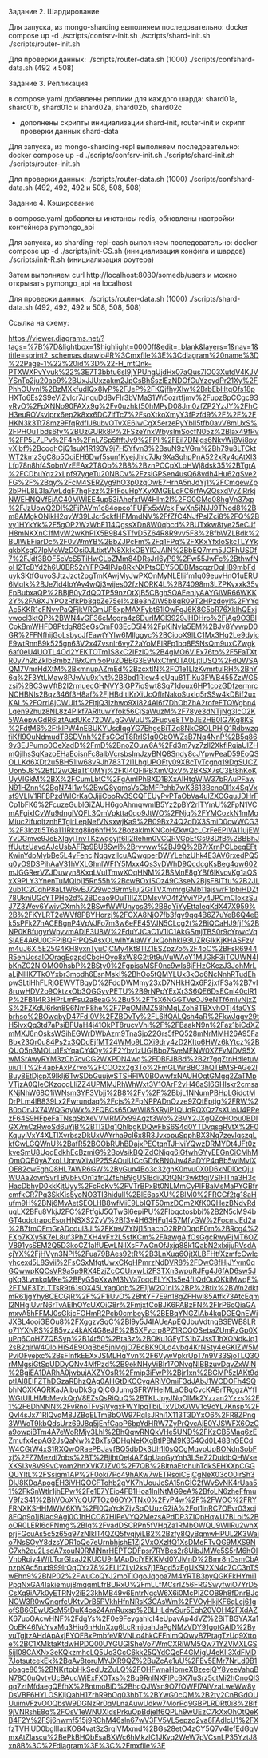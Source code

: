 Задание 2. Шардирование

Для запуска, из mongo-sharding выполняем последовательно:
 docker compose up -d
 ./scripts/confsrv-init.sh 
    ./scripts/shard-init.sh 
        ./scripts/router-init.sh 

Для проверки данных:
./scripts/router-data.sh (1000)
./scripts/confshard-data.sh (492 и 508)
    
Задание 3. Репликация

в compose.yaml добавлены реплики для каждого шарда: shard01a, shard01b, shard01c и shard02a, shard02b, shard02c
+ дополнены скрипты инициализации shard-init, router-init и скрипт проверки данных shard-data

Для запуска, из mongo-sharding-repl выполняем последовательно:
 docker compose up -d
 ./scripts/confsrv-init.sh 
    ./scripts/shard-init.sh 
        ./scripts/router-init.sh 

Для проверки данных:
./scripts/router-data.sh (1000)
./scripts/confshard-data.sh (492, 492, 492 и 508, 508, 508)
    
Задание 4. Кэширование

в compose.yaml добавлены инстансы redis, обновлены настройки контейнера pymongo_api

Для запуска, из sharding-repl-cash выполняем последовательно:
 docker compose up -d
 ./scripts/init-CS.sh (инициализация конфига и шардов)
    ./scripts/init-R.sh (инициализация роутера)

Затем выполняем curl http://localhost:8080/somedb/users и можно открывать pymongo_api на localhost

Для проверки данных:
./scripts/router-data.sh (1000)
./scripts/shard-data.sh (492, 492, 492 и 508, 508, 508)


Ссылка на схему:

https://viewer.diagrams.net/?tags=%7B%7D&lightbox=1&highlight=0000ff&edit=_blank&layers=1&nav=1&title=sprint2_schemas.drawio#R%3Cmxfile%3E%3Cdiagram%20name%3D%22Page-1%22%20id%3D%22-H_mtQnk-PTXWXPvYvuk%22%3E7T3bbtu6sl9jYPUhgUjdHx07aQus7lO03XutdV4KJVYSnTp2ju20ab9%2BUxJJUxzakm2JpCsBhSszlEzNDOfGuYzcydPr21Xy%2FPhhOUvnI%2BzMXkfudIQx8lyP%2FJeP%2FKQjfhyXIw%2BrbEbHtgOfs18pHXTo6Es2S9eViZvlcr7JnquDd8vFIr3bVMaS1Wr5ozrtfjmv%2Fupz8pCCgc93yRyO%2FpXNNo90FAXx9g%2Fv0uzhkf50hMPyD08Jm0zfZP2YzJY%2FhCH3euROVsvlprx6ep2k8xx6DC7lfTc7%2FsoXtkoXmyY3fPzfd9%2F%2F%2FHKN3k3Tt78mz9FfqRdfIJ8ubvOTvXE6IwCgX5erzePyYblI5tfb0avV8mUxS%2FPHOuTbds6fy%2BUzGURk8P%2FSzeYnxWbyslmSocfN05z%2Blax49fPv%2FP5L7LPv%2F4h%2FnL7Sp5ffftJv9%2FPlj%2FEiI7DNlgs6NkvWj8Vi8pvvXlbf%2BcoghCjQ1suX1R193V9j7H5Yfvn3%2BsuN9zVGm%2Bh79u8LTCktWT2kmz3gC8p5OciEH6Dwf5sun1KyejJhlc7Jkr9XaSqhpPnA522xRy4oAtXI3Lfq78n8hf4SobnVzEEAx2T8Ob%2B8%2BznPCCpXLoHWj8dsk35%2BTgrA%2FCDbuYqz2xLpf97ygeTu20NBCv%2FzsiGPSen4usQ68vdh4Hu62qSve2FG%2F%2Bqy%2FcM4SERZyg9hO3p0zqOwE7HrnA5nJdYj1%2FCmqewZp2bPHL8L3Ia7wLdqF7hgFzz%2FfFouHpYXyXMGELdFC6rfAy2QsxdVyZlRrkjNWEHNQVfEjAC40MWIEE4up53iAhefxfW4HIm2I%2FG0GMd08hgVn37xp%2FJzUowQ2Dl%2FjPAVm1c84opco1FUjFx5xWckjFwXn5jNJJ9TNod8%2Bm8AMgkONjkH2qyW39LJcr5ckfHFMmdNV%2FfZfC4NJfPsIZci8%2FQ%2Bvy1HYkYk%2F5gOP2WzWbF114QgssXDn8W0qbcd%2BUTxkw8tye25eCJfH8mNKXnC1fMyW2wKhPlX5B9B4STfvD5Z64R8R9vv5F8%2BfbWZLBdk%2BUlWEFiarDc%2F0vWmYB%2BbZJPcFm%2Fq1FPq%2FXKxYfxIoSkcTLYYkqkbKsg07IpMoWzDOsi0JLtixtVN8XklkOBYIOJAIN%2BbEQ7mm5JOFhUSDf7%2FJdf3BOF5cVcS5TiHwCLbZMm84DRsJrl6yP9%2Fw55JwFc%2BthwfNoH2TcBYd2h6U0BR52rYFPG4IPJp8RkNXPtsCBY5ODBMscgzrDqHB9mbFduykSKtfGuvoSJtzJzct2pgTmKAwjMyJwPXOnMyNLEljifm1q09euvHnO1uERU6MqIk%2BJe7id4loYAv4wQj3wijes02fzNORK4L%2B74098m3LZPKvxxk35vEpBubxaQP%2BBjB0yZdQQTP59nzOtXjB5CBghSOAEenIyAAYGIWR66WKK2Y%2FA8XJYPOzRfkPb8qbZe75eI%2Be3hZlW5b8qR09T2HPzdoyl%2FYYdAc5KKR1cFNvvPaQFjkVRGmUP5xpMAXFybt61IOwFgJ6K8G5bR76XkIhQExjvwocl3ktQP%2BWN4vGF36cMcgra4z6DurIMCI3929JHDHro%2FjAg9O3BICokBmWHFD8PtdgR8SeGsCmF03EcD5l4%2FpKiNvla5EM%2BJv8YvwpD0GR%2FFNfhijGoLsbycJfEawtYYIw6Mllggyc%2BCiooX9lLC1Mx3Hq2Le9dyjcE9wtRnnB9k525gn63V2x4Zvsnlr6vyZ2aYoMEIRFp1bq8ESNsQm9uxCZwgk6af0eU4UOTL4Od2YEKTOTm1S8kC2IFzlQ%2B4gMO6ViEx76to%2F5FaTXtR0y7h2bZkIbBmbz7l9xQmi5oPu2DBBG3E9MxCfm0TA0LjtlUSQ%2FdQWSAQM7VmrHdXtM%2BxmnupAZmEd%2BzcxtIN%2FO1e1LlzKvmrtuIRH%2BhY6q%2F3YtLMaw8PJwVu9x1vt%2B8bd1Riew4jeUgu81TiKu3FWB455ZzWG5zsi%2BC3wVftB2I2rmuecGHNVY3jGP7iq9wt8Sq71doux6HP1cozGDfzermrcNCHBNls2Bqz346f3H8af%2FjHBdItIKrXiUcQflrNakoSuxIq5rSSw4kDBif2uxKAL%2FQrrlAjCWUIf%2FltjQ3Izhwo9Xi824Al6f7DhObZhA2rofeFTQWgbn4Lqen92huz8NL8z4Plkf7ARItuwYfok56CjSaWuzM%2F78ye3dNTjNg3lcO2K5WAepwGdR6IztAudUKc72DWLgGvWuU%2Fuqve8TVbJE2HB0IG7Kg8KS%2FdtM6%2FtkIPW4nEBUKYUsdIqgYG7EhgeBiTZq8NkC8OLPHjQ1RdbwzqfiKfI9OuNdmudT8SDVnh%2FsGGdT8RrIS1q0GbOWZsB7Nq4NnP%2B5q869v3EJPump0OeXadD%2FmD%2BnoZOuw6A%2Fd3m7yz7zll2XkflRqiaUlZHmQjlhsSqKazoEHaEoisnFc8albVcrsbsImJzyBNQ8Sndy8cJYpwPeaD59EoQSOLLKd6XDt2u5BH51lw68vRJh783T2l1LhgUPOFty09XBcTyTcgnq19DgSUCZUon5J8%2BfD2wQBaTt10MYj%2FKl4QFlPBXmVQxV%2BKSX7sC3Et8hKoKUyVIGkM%2BX%2FCumLbtC%2FgAmlPhBXD1BXxAIHtgWiW37bRAuPFawN91HZnn%2BgN74I1w%2BwQ8yqmsVsCbMFPchb7wK3613Bcno0l1x4SqVxsf9VLlV1RFBPzdWlCrKaOJjjjCboRv3SCQFEUyPvPTaObVa4ulZXCGquJDHrFCp1bFK6%2FcuzeGublGiZAUH6goAhmqwmlB5Yz2pBY2rITYmU%2FpN1VCmAFgixICvWu9dngiVQFL3QmVpktta0qo9JtWO%2FNjq%2FYMCozkN1mMoMiuc2IfuqltznhFTgirLepNefVNsxwjKa9%2B09Bx24Q2dDX3SmiD0owWCG3%2F3Iozti5T6a111Rkxq8iiq6hfH%2BozakImKNCoHZkwQcLCrFeEPIVA11ujEWYvDGmve9JeEXIgyjTnvTKzwqoyjf6lI2Rehm0VCQRVGpEfGs98DfB%2BBBhJffUutzUavdAJcUsbAFRp9BU8Swl%2Bryvww%2BJ9Q%2B7rXrnPCLbegEFtKwinYdpMybBe5L4yFencjNqgvzllcuAQwgperDWYLehzUhk4E3AV6rxedPQ5q0yO9DSPjhAaV31hVXLGhnlWFfY5Mxx4Qs3vDWhD9QcdcgKsBeg4qw602mJGGRerVZJDuwyn8KxqLVuITmwXOqHNM%2BSMnE8gYBf6lKvovKg1aQSxX9PLY3YnenTuMQlbj15Rn55h%2BcwBOxISOz49C3seN2BjsF8ITfu%2B2JL2ub1C2CqhP8aLfW6vEJ729wcd9rm9Iuj2GrTVXmmrgGMb11ajswrF1pbiHDZt78UkniUGcYTPHp2d%2BDcao9OuTIlIZXDMsvVO4f2YviYPy4JPCmCloxzSuJ7Z3Wev6YwivCXmh%2BSwfWWUnyps3%2B8qYiYyEttaIeqKdX47X959%2B%2FKYLRT2eWVf8PBYHorzj%2FCXA8NjO7fb3fgy9qq4B6Z7uYeB6Q4eBk5sPFk27nACEBgnP4VpVJFo7m3w6eFE45VJN5CLcg2t%2BiQCaHJ9fjf%2BNP0KBfugyrWpyvmADiE3U8W%2FduYJCaC1V1IC1AkGSmjTBS0r9cYpwcVqSlAE4A6U0CFPiBQFrPQSAsxOLwlhYAlaWYJxQohhkI93UZRGIkKjKHASFzVm4uJ6XI5E25G4KH8yxnTyuCjCMy4Kt8TlZ1ESZpz7o%2F4oC%2BFsR6944R5ehUcsaIOOragEqzpdCbcHOyo8xW8G2t9t9uVuWAoY1MJGkF3iTCUWN4IbKnZC2NlOMO0hsbP%2BSty0%2FgpissMSF0nc9wIs8jFHzGKczJ3JohMrLaLjNlllK7TkOYxbr3modh6EsnMskI%2BhOo5tQMYLUx3kOq6NcNnhRTudEhpwSLtiHhFLRjGEWVTBqyD%2FdqDWMmy23xD7NHkHQx6F2jxfFSa%2B7vI8ruwHDV2o9OktzxOb3QGGyvPETU%2B9rNPpYExXr3S6QE6DsECni40clR1P%2FB1I4R3HPrLmFsu2a8eaG%2Bu5%2FTsX6NGGTVeOJ9eNTf6mIvNjxZS%2FZKdU6rkn896NmF8he%2F7PqOMiMZ58hMqLZoh8TBXvhOTj4fa0YSbrhso%2BOwqbyD47FdI0V%2FZBDvTy%2FL6lfQALQsh4aR%2FkwJqgv29tH5lvxQq3td7aPsiBFUaH4j41OkPT8rucvVhi%2F%2FBaakN9n%2Faz1biCdXZmMXJ6nOsksWSihEGWrDWbAzm9TnaSjp22Grs5fPQ528mNrMMH26A95FaBbx23Qr0u84Ps2x3QDdEjfMT24WMo9LOXi9dry4zD2KIto6HWz6kYtcz%2BQUO5n3MOLu1EsYqaCY4Oy%2F2Ybv1zUGjBbo7SveMFNW0XZFvMDV95XwMSrAwyRYM3zCb7cvCG2WXPDN4wq%2FDBFJBBd%2B2r7gqZtnHdletuVuiu1lT%2F4apFAxPZrvo%2FCOOzx2g3To%2FmGLWrBBC3hQTBMSFAGe2IBuy8EtDjcpX9IkIj6TwSDbGuujwSTSHFlW0BOwwfxNAUHOqtGMgq2ZaTMpVTjzA0QIeCKzqcgLIiZZ4UPMMJRhWhWxt3V1OArF2vH46aSl6GHlskr2cmsaKNjNhW68O1iWNsm3YF3Vbjj%2B8%2Fv%2F%2BbjL1NNumPBHpLGidctMDrPLm4lB839Lx2Fwrundaq%2Fcjs%2FpNPPADnOzze9ZQtEptjg%2FRW%2B0oOnJX74WQGqyWx%2FQBCs65OwWl85XRyiP1QUqRQXQz7sXUolJ4PPezF64S9HFpeFaTNsqSbXeVVMRM7x99Aqzt3Wo%2BVY2JXgQZoHOou0BDIGX7mCzRwoSd6uYjB%2BTI3Dq1QhlbgKDQwFbS6S4d0YTDvqsgRVtX%2F0KquylVxY4XLTlXvrbszDkUxVAYrha9cI6x8R3JvxopuSpphBX3Nq7zevIqszqLkfCwLGQWnU%2BafR52BGObRUhBDajxPECtqnTJHviYQwzDRMYDt4JFt0zkveSmU8UgqEdkhEcBzmiG%2BoVsikBQlZdCNigg6lGfwhGYyEEGnCiCMhMOmOQE0yAZxoLUprwXiwIP25SAOuiUCcGDfkBN0Jw48aDYP4qBb5wlMvIXOE82cwEghQ8HL7AWR6GW%2ByGun4Bo3c32gnK0nvu0X0D6xNDl0cQjuWUAa2ovnSvrTBVbFvOn1zfrQZfEhB9gUSlBdiQQtQNr3wktfgjVSlFlTna3H3cHacDbhyD0kkKjtUyy%2FcRcKv%2FVTrBPxBt0NLMmCyPlFBaMsMaPYGBfrcmfkCR7Pq3SkKis5yoNO3TI3hidulI%2BlE6asXU%2BlM0%2FRCCf2tg18aHufm9H%2BNj6MvAetSEOLHB8wfMiE9LbIQT50mzDCm2XfK0QHezBNdvRduqLX2BFu8VkjJ2FC%2FtfgiJ5QTwSl6epiPU%2FIbqctosbbi%2B2N5cM94bGT4odctrapcEsorHNSXS2ZyV%2Bf3v4H63HFu1457MfyGW%2FocmJEd2a%2B7fmOFmGrADcdul3JI%2FKteV7YNj15nacnO2RP0DqdF0m%2BRcg4%2FXp7KXy5K7eL8uf3PhZXH4vFx2L5sfKCm%2FAawgAjfOsGgcRwyPjMT6OZV891ysSEM2Q5D3koCZ1alfUEwLNilXsF7wGnOfJxjq88k1QabN2xIxijuRVsdAcjYX%2FjHVyn3NPl%2Fua79BAes92tR%2B3LnXuq6OjtXLBFHtfXzmfcCwlcyhcexd5L8Svii%2FsCSxMfgtUwxCKgHPmrzNdDVR8%2FDwC8fHjJYvm0qGQwwpKQCsVR9a5p9RX4EzjZcCCUrxwLi2F3TXn3wpuRJFg4J6fAD6sw5JgKq3LvmkqMKe%2BFyG5pXxwM3NVa7oqcELYK1s5e4flIQdOuQKkiMwqF%2FTMF3TzLTTsR9t61sOX45LYag0qb%2F1jW2Q1nl%2BP%2Btix%2BWn2dktmR61jgYhy8CECGjR%2F%2F1iUvO%2BhtYF7E9n18gZFHwi85Atfk73AtcEqml2NHgIUvrN6rTvAEIhOYcUXOiG8r%2FmjxfCoBJK6PABzFN%2FIrP6oQiaGAmxvA5hFFMJ0sGkjcFOHmR2Pcb0cmbeyB%2BEBqYNGZlAb4kqDGEQnEWiJXBL4ooiGBOu8%2FXggzvSqC%2BI9y5J4IAUeApEQJbuVdtnqBSEWB8LRo71YXNRS%2B5vzz4kAK4G8eJE%2B5XFvcrp8PZ1RCQOSebaZUmRzGp0XuPq6CoHZ7QBSyp%2B14r50%2Bta3z%2BOKu1GFyTS1bZJssT1hXONdkJq12sB2qlrW4QIoiHiS4E9OqBbe5jnMgjO7BcBK9DLq4vbq4KrNSty4eGKlZW5MPviOFyejxc%2BsFInfkEEXxJSMLHqYvn%2F6VywVpkrUpT7n9V33SjoTLQ3OrMMgsiGtSpUDDyQNv4MfPzd%2B9ekNHyViBIr17ONvqNIBBzuvDqvZxWiN%2BgiEA1DARhA0jwbujAXZYOsR%2Fmip3iFwP%2Bjr1xn%2BGMP5zIAKt9dptIAI8EIFZThDGzaRBhzQAg0AHGtDKCCygARjVOmiF3dJAbJ1WCDOFh4SQbhNCXKAQRKaJAIbuDkSglQjCGJumgSFRWHeiMLaOBqCvcKABrTRggzAYfIWGtUILHMbMeykQgV8EZsQsRiQuQ%2BTKLJpyJNqOlMk2Yzzan2Yzzs%2F1%2F6DhNNN%2FvRnoTFvSjVyqxFWYIpqTbiLTxVDxQWV1c9oYL7Knsp%2FQvl4sJx71RlQvqM8JZBqELTmBbOW97RqIsJRhi1X113T3DYxO6%2FR8ZPnq3WWoT9kbQdsUrz69J8q5jEnfCapP6bpYdHRW7ZyPrQvcAjE0YJSWFX6OzCa9owpiBTm4A7eWoRMjy3LhI%2BhQqwRNQkVHe5UND%2FKzCB5Maq6zEZmufx4epAG2JsQaNw%2BxTsGDHqNeKXgBtlPBM9K354Qd0L483hGECdW4CGtW4xS1RXQwORaePBJavfBQ5dbDk3Uh1I0sQCgMqvpUpBONdnSobFxj%2FZ7Mezdi7obs%2BT%2BjjhtOej4AZ4gUaoGyYnh3LSeZ2DuldbQHWkeXKSl3y8V99vCyom2hnXVK7JZV0%2F7QB%2BltnaEtchuhTdkSEHXXpCGGQUYltL%2FSsigm1AP%2F0oki7Po49hAKw7wETRsoiCEjCgNeX03cO0irSh3DIJ8KDqApogEH3iVHQOCFTohb2gYK7hUouJcSA15nGIC2fWvSvNK4rUaa51%2FkSnWtlr1jhEPw%2Fe1E7YEio4FB1Hoa1InINtMG9eA%2BfoLN6zheFfmuV9fzS41%2BhVOoXYcQU7TOz06OYXTNx0%2FvP4w%2F%2FWOC%2FRYFRNXKSHHMWM6KW%2FI0QaYcKZiySqOUuzG2iA%2Fot1inRC7OEvr03xoj8FQq9o1jBIad9Agj0C1hHCO87HIPeVYQ2MezsAPdDP3ZIQpHqwU7BLol%2BoOR0LERI6dFNmg%2BIq%2FvadDSCRPn5fVHqZa1RMbOWQU9WIlRu2whXprjFGcuAs5c5z65q97zNlklT4QZQ5fvqjyiLB2%2Bzfy8QyBqmwHPUL2K3Waio7NsSOyY8dzsYDR1oQe7eUrnbhjshE1Zj2VxOXzlfQ1XsDMeFTvQG9MXS9NG7xh2eu2LsdA7xouN9RMjNnrHEPTGDFpsr7RYBes2r8UibJMWe5S5rM6hOlVnbRpiy4WfLTorGlxaJ2KUCU9rMApDciYEKKMd0YJMnD%2Bmr8nDsmCbAnzpKAc5rud999lrOqOYz78%2FLlfZLyI2ks7j1FAgd5zEgUKSI2XN4c7CC3nTSwEhn9%2BNP02%2FwuCoQYJ2moTiOgoJqopa7M4YRTB3pyQGKFkHYmi1PpqNxGA4Iakiemuj8mqqmLfrBURxU%2FmLLfMCsrIZ56FRGSwyfwiO7YrD5CsXq9iA7k0yETRNy2iB23khMB49v6EntrNgcW6X6i0McPIZCOB9h8fDnrBJcNOW3R0wQnqrfcUKtvDrB5PVkhHfnNRsK3CAsWm%2FVOyHkjKF6qLcj61gofSB6GEwUScM5tDuK4os24AmRuxsp%2BLHLdwSur5Eqh20VOH42FXdAZK67uoOAcwHNF%2FdgYs%2F0e9FeygahlcI4eUpavAp4dVZ%2BiTBGYAXa1OoEK46lVcYvxMq3Hiq6nHdnXxg6LcRmjoahJaPgNMzVDY91gotGAlD%2ByvuTgjtzAHdApAxjEYOFBxPmbfeVRVNLo4hkCFFnimQQwyB7PtagTzUq9Xttoe%2BC1XMktaKtdwHPDQ00UYGUGlSheVo7WmCXRiWM5Qw71YZVMXLGS5ijl08CAXNx3eKQkzmhcLQ5Uo3GcC6kk25QYdCQeF4GMigU4eKIl3XdFMD7JotsutcekEk%2BqAv8toruMYJXR9QZ%2BuZcAe1uU%2FEv5EMr7NrLd9B1pbage86%2BNKrtpbHkSedUzZuLQ%2FOHFwnaHbmeXBzeejQY8veeVahqBN78C0uQvtvUcBAuqWjExFX0Txs%2Bq9RnlNXFlPc6X7luSrz5ctMi2hCnoQI3qq7ztMfdaegQEfhX%2BntmoBiD%2BhqQJWsn9O7fOWFI7AlVzaLweWw8yDsVBF6HYLOSKljQahH1ZrhR9bOq03hbT%2BYwG0cQM%2B2ty2CnBGdOUUuimVFzvOOQbsW9DGNzRr0qVLnaAuwUdkw7MorPq9GBPLRDRt0i8%2Bif9jVNRshE8q%2FOsV1eWNUXIdsPrkuOpBdjelf6QPLh9wUEzC7kXxOhOtQeKB4F2Y%2FSj6nwmf515j9RChM46sln67wV3FV5VL5epzq2va8FAdIcU1%2FXfzTVHiUD0bgllIaxKO84vatSzSrqlVMxmd%2BGs28etO4zCY5Q7v4IefEdGqVmxAtZlascu%2BePkBHQbEsaBXWc6hMkzlC1JKvq2WeW7pVCsnLP35YztJ8xn8B%3C%2Fdiagram%3E%3C%2Fmxfile%3E